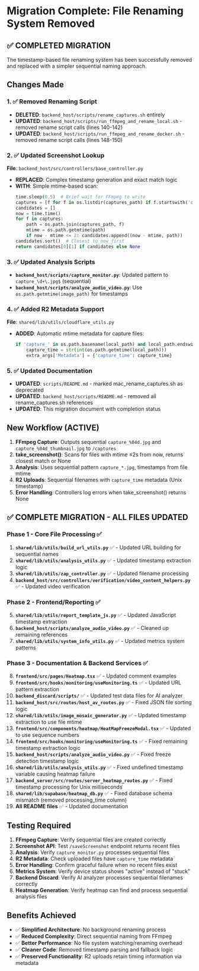 # Migration Complete: File Renaming System Removed

## ✅ COMPLETED MIGRATION

The timestamp-based file renaming system has been successfully removed and replaced with a simpler sequential naming approach.

## Changes Made

### 1. ✅ Removed Renaming Script
- **DELETED**: `backend_host/scripts/rename_captures.sh` entirely
- **UPDATED**: `backend_host/scripts/run_ffmpeg_and_rename_local.sh` - removed rename script calls (lines 140-142)
- **UPDATED**: `backend_host/scripts/run_ffmpeg_and_rename_docker.sh` - removed rename script calls (lines 148-150)

### 2. ✅ Updated Screenshot Lookup
**File**: `backend_host/src/controllers/base_controller.py`
- **REPLACED**: Complex timestamp generation and exact match logic
- **WITH**: Simple mtime-based scan:
  ```python
  time.sleep(0.5)  # Brief wait for FFmpeg to write
  captures = [f for f in os.listdir(captures_path) if f.startswith('capture_') and f.endswith('.jpg') and '_thumbnail' not in f]
  candidates = []
  now = time.time()
  for f in captures:
      path = os.path.join(captures_path, f)
      mtime = os.path.getmtime(path)
      if now - mtime <= 2: candidates.append((now - mtime, path))
  candidates.sort()  # Closest to now first
  return candidates[0][1] if candidates else None
  ```

### 3. ✅ Updated Analysis Scripts
- **`backend_host/scripts/capture_monitor.py`**: Updated pattern to `capture_\d+\.jpg$` (sequential)
- **`backend_host/scripts/analyze_audio_video.py`**: Use `os.path.getmtime(image_path)` for timestamps

### 4. ✅ Added R2 Metadata Support
**File**: `shared/lib/utils/cloudflare_utils.py`
- **ADDED**: Automatic mtime metadata for capture files:
  ```python
  if 'capture_' in os.path.basename(local_path) and local_path.endswith('.jpg'):
      capture_time = str(int(os.path.getmtime(local_path)))
      extra_args['Metadata'] = {'capture_time': capture_time}
  ```

### 5. ✅ Updated Documentation
- **UPDATED**: `scripts/README.md` - marked mac_rename_captures.sh as deprecated
- **UPDATED**: `backend_host/scripts/README.md` - removed all rename_captures.sh references
- **UPDATED**: This migration document with completion status

## New Workflow (ACTIVE)

1. **FFmpeg Capture**: Outputs sequential `capture_%04d.jpg` and `capture_%04d_thumbnail.jpg` to `/captures`
2. **take_screenshot()**: Scans for files with mtime ≤2s from now, returns closest match or None
3. **Analysis**: Uses sequential pattern `capture_*.jpg`, timestamps from file mtime
4. **R2 Uploads**: Sequential filenames with `capture_time` metadata (Unix timestamp)
5. **Error Handling**: Controllers log errors when take_screenshot() returns None

## ✅ COMPLETE MIGRATION - ALL FILES UPDATED

### **Phase 1 - Core File Processing ✅**
1. **`shared/lib/utils/build_url_utils.py`** ✅ - Updated URL building for sequential names
2. **`shared/lib/utils/analysis_utils.py`** ✅ - Updated timestamp extraction logic  
3. **`shared/lib/utils/zap_controller.py`** ✅ - Updated filename processing
4. **`backend_host/src/controllers/verification/video_content_helpers.py`** ✅ - Updated video verification

### **Phase 2 - Frontend/Reporting ✅**
5. **`shared/lib/utils/report_template_js.py`** ✅ - Updated JavaScript timestamp extraction
6. **`backend_host/scripts/analyze_audio_video.py`** ✅ - Cleaned up remaining references
7. **`shared/lib/utils/system_info_utils.py`** ✅ - Updated metrics system patterns

### **Phase 3 - Documentation & Backend Services ✅**
8. **`frontend/src/pages/Heatmap.tsx`** ✅ - Updated comment examples
9. **`frontend/src/hooks/monitoring/useMonitoring.ts`** ✅ - Updated URL pattern extraction
10. **`backend_discard/scripts/`** ✅ - Updated test data files for AI analyzer
11. **`backend_host/src/routes/host_av_routes.py`** ✅ - Fixed JSON file sorting logic
12. **`shared/lib/utils/image_mosaic_generator.py`** ✅ - Updated timestamp extraction to use file mtime
13. **`frontend/src/components/heatmap/HeatMapFreezeModal.tsx`** ✅ - Updated to use sequence numbers
14. **`frontend/src/hooks/monitoring/useMonitoring.ts`** ✅ - Fixed remaining timestamp extraction logic
15. **`backend_host/scripts/analyze_audio_video.py`** ✅ - Fixed freeze detection timestamp logic
16. **`shared/lib/utils/analysis_utils.py`** ✅ - Fixed undefined timestamp variable causing heatmap failure
17. **`backend_server/src/routes/server_heatmap_routes.py`** ✅ - Fixed timestamp processing for Unix milliseconds
18. **`shared/lib/supabase/heatmap_db.py`** ✅ - Fixed database schema mismatch (removed processing_time column)
19. **All README files** ✅ - Updated documentation

## Testing Required

1. **FFmpeg Capture**: Verify sequential files are created correctly
2. **Screenshot API**: Test `/saveScreenshot` endpoint returns recent files
3. **Analysis**: Verify `capture_monitor.py` processes sequential files
4. **R2 Metadata**: Check uploaded files have `capture_time` metadata
5. **Error Handling**: Confirm graceful failure when no recent files exist
6. **Metrics System**: Verify device status shows "active" instead of "stuck"
7. **Backend Discard**: Verify AI analyzer processes sequential filenames correctly
8. **Heatmap Generation**: Verify heatmap can find and process sequential analysis files

## Benefits Achieved

- ✅ **Simplified Architecture**: No background renaming process
- ✅ **Reduced Complexity**: Direct sequential naming from FFmpeg
- ✅ **Better Performance**: No file system watching/renaming overhead
- ✅ **Cleaner Code**: Removed timestamp parsing and fallback logic
- ✅ **Preserved Functionality**: R2 uploads retain timing information via metadata
